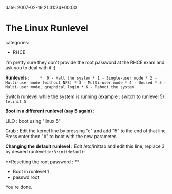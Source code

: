 


date: 2007-02-19 21:31:24+00:00


# The Linux Runlevel

categories:
- RHCE


I'm pretty sure they don't provide the root password at the RHCE exam and ask you to deal with it :)

**Runlevels :**
`    *  0 - Halt the system
    * 1 - Single-user mode
    * 2 - Multi-user mode (without NFS)
    * 3 - Multi-user mode
    * 4 - Unused
    * 5 - Multi-user mode, graphical login
    * 6 - Reboot the system`

<!-- more -->

Switch runlevel while the system is running (example : switch to runlevel 5) :
`telinit 5`

**Boot in a different runlevel (say 5 again) :**

LILO : 
boot using "linux 5"

Grub :
Edit the kernel line by pressing "e" and add "5" to the end of that line. Press enter then "b" to boot with the new parameter.

**Changing the default runlevel :**
Edit /etc/inittab and edit this line, replace 3 by desired runlevel
`id:3:initdefault:`

**Resetting the root password : **
- Boot in runlevel 1
- passwd root

You're done.
